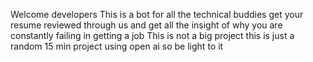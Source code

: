 Welcome developers 
This is a bot for all the technical buddies get your resume reviewed through us and get all the insight of why you are constantly failing in getting a job 
This is not a big project this is  just a random 15 min project using open ai so be light to it 
